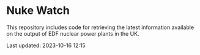 # Nuke Watch

This repository includes code for retrieving the latest information available on the output of EDF nuclear power plants in the UK.

Last updated: 2023-10-16 12:15